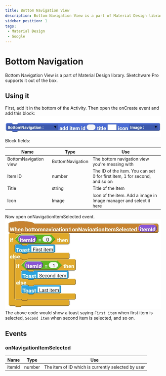 ```yaml
---
title: Bottom Navigation View
description: Bottom Navigation View is a part of Material Design library. Sketchware Pro supports it out of the box.
sidebar_position: 1
tags:
 - Material Design
 - Google
---
```

# Bottom Navigation
Bottom Navigation View is a part of Material Design library. Sketchware Pro supports it out of the box.

## Using it
First, add it in the bottom of the Activity.
Then open the onCreate event and add this block:
![BottomNavigation add item block](img/add_item.jpg)
Block fields:

  | Name | Type | Use |
  | ---- | ---- | --- |
  | BottomNavigation view | BottomNavigation | The bottom navigation view you're messing with |
  | Item ID | number | The ID of the item. You can set 0 for first item, 1 for second, and so on
  | Title | string | Title of the Item |
  | Icon | Image | Icon of the item. Add a image in Image manager and select it here |
  

Now open onNavigationItemSelected event. 
![](img/onNavigationItemSelected.jpg)
The above code would show a toast saying `First item` when first item is selected, `Second item` when second item is selected, and so on.
## Events
### onNavigationItemSelected

  | Name | Type | Use |
  | ---- | ---- | --- |
  | itemId | number | The item of ID which is currently selected by user |